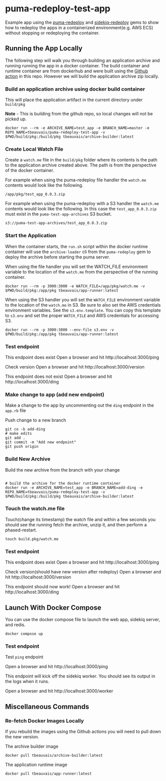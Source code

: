 # puma-redeploy-test-app
Example app using the [puma-redeploy](https://github.com/tbeauvais/puma-redeploy) and [sidekiq-redeploy](https://github.com/tbeauvais/sidekiq-redeploy) gems to show how to redeploy the apps in a containerized environment(e.g. AWS ECS) without stopping or redeploying the container.

## Running the App Locally
The following step will walk you through building an application archive and running running the app in a docker container.
The build container and runtime container are from dockerhub and were built using the [Github action](https://github.com/tbeauvais/puma-redeploy-test-app/actions) in this repo. However we will build the application archive zip locally.


### Build an application archive using docker build container
This will place the application artifact in the current directory under `build/pkg`

**Note** - This is building from the github repo, so local changes will not be picked up. 

```shell
docker run --rm -e ARCHIVE_NAME=test_app -e BRANCH_NAME=master -e REPO_NAME=tbeauvais/puma-redeploy-test-app -v $PWD/build/pkg:/build/pkg tbeauvais/archive-builder:latest
```

### Create Local Watch File
Create a `watch.me` file in the `build/pkg` folder where its contents is the path to the application archive created above.
The path is from the perspective of the docker container. 

For example when using the puma-redeploy file handler the `watch.me` contents would look like the following.
```shell
/app/pkg/test_app_0.0.3.zip
```

For example when using the puma-redeploy with a S3 handler the `watch.me` contents would look like the following. In this case the `test_app_0.0.3.zip` must exist in the `puma-test-app-archives` S3 bucket.
```shell
s3://puma-test-app-archives/test_app_0.0.3.zip
```

### Start the Application
When the container starts, the `run.sh` script within the docker runtime container will use the `archive-loader` cli from the `puma-redeploy` gem to deploy the archive before starting the puma server.

When using the file handler you will set the WATCH_FILE environment variable to the location of the `watch.me` from the perspective of the running container.
```shell
docker run --rm -p 3000:3000 -e WATCH_FILE=/app/pkg/watch.me -v $PWD/build/pkg:/app/pkg tbeauvais/app-runner:latest
```

When using the S3 handler you will set the `WATCH_FILE` environment variable to the location of the `watch.me` in S3. Be sure to also set the AWS credentials environment variables.
See the `s3.env.template`. You can copy this template to `s3.env` and set the proper `WATCH_FILE` and AWS credentials for accessing S3.
```shell
docker run --rm -p 3000:3000 --env-file s3.env -v $PWD/build/pkg:/app/pkg tbeauvais/app-runner:latest
```


### Test endpoint

This endpoint does exist
Open a browser and hit http://localhost:3000/ping

Check version
Open a browser and hit http://localhost:3000/version

This endpoint does not exist
Open a browser and hit http://localhost:3000/ding


### Make change to app (add new endpoint)
Make a change to the app by uncommenting out the `ding` endpoint in the `app.rb` file

Push change to a new branch
```text
git co -b add-ding
# make edits
git add .
git commit -m "Add new endpoint"
git push origin
```

### Build New Archive
Build the new archive from the branch with your change
```shell

# build the archive for the docker runtime container
docker run -e ARCHIVE_NAME=test_app -e BRANCH_NAME=add-ding -e REPO_NAME=tbeauvais/puma-redeploy-test-app -v $PWD/build/pkg:/build/pkg tbeauvais/archive-builder:latest
```

### Touch the watch.me file

Touch(change its timestamp) the watch file and within a few seconds you should see the running fetch the archive, unzip it, and then perform a phased-restart.
```shell
touch build.pkg/watch.me
```

### Test endpoint

This endpoint does exist
Open a browser and hit http://localhost:3000/ping

Check version(should have new version after redeploy)
Open a browser and hit http://localhost:3000/version

This endpoint should now work!
Open a browser and hit http://localhost:3000/ding


## Launch With Docker Compose
You can use the docker compose file to launch the web app, sidekiq server, and redis.

```shell
docker compose up
```

### Test endpoint

Test `ping` endpoint

Open a browser and hit http://localhost:3000/ping

This endpoint will kick off the sidekiq worker. You should see its output in the logs when it runs.

Open a browser and hit http://localhost:3000/worker


## Miscellaneous Commands

### Re-fetch Docker Images Locally
If you rebuild the images using the Github actions you will need to pull down the new version.

The archive builder image
```shell
docker pull tbeauvais/archive-builder:latest
```

The application runtime image
```shell
docker pull tbeauvais/app-runner:latest
```
